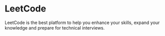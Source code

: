 # LeetCode

LeetCode is the best platform to help you enhance your skills, expand your knowledge and prepare for technical interviews.
